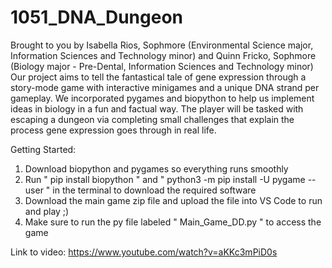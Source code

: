 # 1051_DNA_Dungeon
Brought to you by Isabella Rios, Sophmore (Environmental Science major, Information Sciences and Technology minor) and Quinn Fricko, Sophmore (Biology major - Pre-Dental, Information Sciences and Technology minor)
Our project aims to tell the fantastical tale of gene expression through a story-mode game with interactive minigames and a unique DNA strand per gameplay. 
We incorporated pygames and biopython to help us implement ideas in biology in a fun and factual way.
The player will be tasked with escaping a dungeon via completing small challenges that explain the process gene expression goes through in real life. 

Getting Started:
1) Download biopython and pygames so everything runs smoothly
2) Run " pip install biopython " and " python3 -m pip install -U pygame --user " in the terminal to download the required software
3) Download the main game zip file and upload the file into VS Code to run and play ;)
4) Make sure to run the py file labeled " Main_Game_DD.py " to access the game

Link to video: https://www.youtube.com/watch?v=aKKc3mPiD0s

